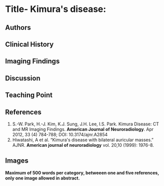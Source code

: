 # Title- Kimura's disease: 

## Authors

## Clinical History

## Imaging Findings

## Discussion

## Teaching Point

## References

1. S.-W. Park, H.-J. Kim, K.J. Sung, J.H. Lee, I.S. Park. Kimura Disease: CT and MR Imaging Findings. **American Journal of Neuroradiology**. Apr 2012, 33 (4) 784-788; DOI: 10.3174/ajnr.A2854
2. Hiwatashi, A et al. “Kimura's disease with bilateral auricular masses.” AJNR. **American journal of neuroradiology** vol. 20,10 (1999): 1976-8.



## Images

**Maximum of 500 words per category, betweeen one and five references, only one image allowed in abstract.**
